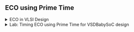 ## ECO using Prime Time

<details>
  <summary>ECO in VLSI Design</summary>
  <br>
  
* ECO stands for `Engineering Change Order` in the context of VLSI (Very Large Scale Integration) design.
  
* It refers to a formalized process for implementing changes in a hardware design after the initial design has been completed.
  
* ECOs are often used to address issues such as bugs, performance improvements, or changes in specifications that occur after the design has been finalized but before or after fabrication.

## Purpose of ECO:

* To correct errors or defects in the original design.
  
* To implement functional changes or enhancements.
  
* To accommodate changes in specifications or requirements.

## ECO Process

* `Identification:` The need for an ECO is identified, often through testing, simulation, or customer feedback.
  
* `Assessment:` Engineers assess the impact of the proposed changes on the overall design, including compatibility, functionality, and timing.
  
* `Modification:` The design is modified according to the ECO, which may include changes in the schematics, layout, or HDL (Hardware Description Language) code.
  
* `Verification:` The modified design undergoes verification through simulations and checks to ensure that the changes achieved the desired effects without introducing new issues.
  
* `Documentation:` The ECO process is documented for future reference, including the rationale for changes, the details of the modifications, and testing results.

## Types of ECO

#### The engineering change orders can be classified into two categories:

* `All layers ECO:` In this, the design change is implemented using all layers. This kind of ECO provides advantage in terms of cycle time and engineering costs.
  It is implemented whenever the change is not possible to be carried out without all layer change e.g. there is an updation in a hard macro cell or the change may require updation of 100’s of cells. It is almost impossible to contain such a large change to a few layers only.
  
* `Metal-only ECO:` Sometimes, it may not be practical to use all the layers (base + metal) to do the ECO. In that case, to minimize the cost, it is required to be completed with changes only in minimal number of metal layers. These days, it is expected that every design will be re-opened for the ECOs. So, an adequate number of spare cells are sprinkled during the implementation all over the design to be used later on. These cells are spread uniformly over the design. The inputs of these cells are tied. Whenever the need for an ECO arises, the cells to be implemented can be mapped into the existing spare cells. Hence, there is no need to change the base layers in such a case. Only the connections need to be updated which can be done by changing the metal layers only. Hence, the base layer cost is saved.


## Challenges in ECO:

* `Version Control:` Managing changes and keeping track of different design versions can be complex.
  
* `Integration:` Ensuring that the ECO does not negatively affect other parts of the design or the overall system.
  
* `Timing Analysis:` Changes might affect timing, requiring thorough timing analysis after modifications.

## Conclusion

ECO plays a significant role in adapting and refining hardware designs to keep up with evolving requirements and to resolve issues identified post-design.

</details>

<details>
<summary>Lab: Timing ECO using Prime Time for VSDBabySoC design</summary>
<br>

* Script to setup prime time ECO:

```

set link_path "* /home/vijayalaxmi/SFAL-VSD/src/timing_libs/sky130_fd_sc_hd__tt_025C_1v80.db /home/vijayalaxmi/SFAL-VSDsrc/lib/avsdpll.db /home/vijayalaxmi/SFAL-VSD/src/lib/avsddac.db"

read_verilog /home/vijayalaxmi/Desktop/VLSI/VSDBabySoC/output/vsdbabysoc_post_route_net.v
current_design vsdbabysoc
link_design
set_min_library -min_version /home/vijayalaxmi/SFAL-VSD/src/timing_libs/sky130_fd_sc_hd__ff_n40C_1v95.db /home/vijayalaxmi/SFAL-VSD/src/timing_libs/sky130_fd_sc_hd__tt_025C_1v80.db

read_sdc /home/vijayalaxmi/SFAL-VSD/output/vsdbabysoc_post_route.sdc
read_parasitics /home/vijayalaxmi/SFAL-VSD/output/vsdbabysoc_parasitics.temp1_25.spef

update_timing -full

report_analysis_coverage > /home/vijayalaxmi/Desktop/VLSI/VSDBabySoC/output/reports/prime_time_analysis_coverage.rpt
report_constraint -all_violators > /home/vijayalaxmi/Desktop/VLSI/VSDBabySoC/output/reports/prime_time_constraint.rpt
report_timing -delay_type max -capacitance -input_pins -nets -transition_time -nosplit -significant_digits 4 > /home/vijayalaxmi/Desktop/VLSI/VSDBabySoC/output/reports/prime_time_setup_timing.rpt
report_timing -delay_type min -capacitance -input_pins -nets -transition_time -nosplit -significant_digits 4 > /home/vijayalaxmi/Desktop/VLSI/VSDBabySoC/output/reports/prime_time_hold_timing.rpt


```





</details>
